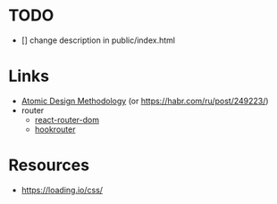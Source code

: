# TODO

- [] change description in public/index.html

# Links

- [Atomic Design Methodology](https://atomicdesign.bradfrost.com/chapter-2/) (or https://habr.com/ru/post/249223/)
- router
  - [react-router-dom](https://reacttraining.com/react-router/web/guides/quick-start)
  - [hookrouter](https://github.com/Paratron/hookrouter#readme)

# Resources

- https://loading.io/css/

